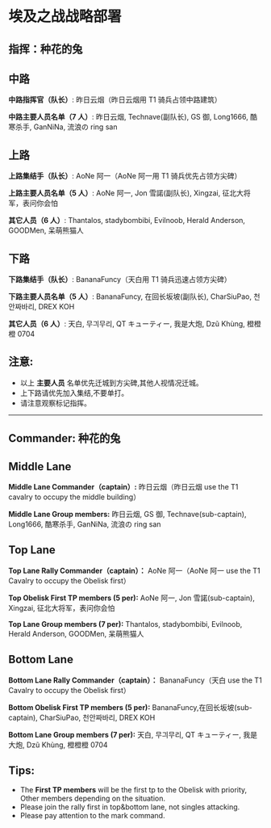 # 埃及之战战略部署

## 指挥：种花的兔

## 中路

**中路指挥官（队长）**: 昨日云烟（昨日云烟用 T1 骑兵占领中路建筑）

**中路主要人员名单（7 人）**: 昨日云烟, Technave(副队长), GS 御, Long1666, 酷寒杀手, GanNiNa, 流浪の ring san

## 上路

**上路集结手（队长）**: AoNe 阿一（AoNe 阿一用 T1 骑兵优先占领方尖碑）

**上路主要人员名单（5 人）**: AoNe 阿一, Jon 雪諾(副队长), Xingzai, 征北大将军，表问你会怕

**其它人员（6 人）**: Thantalos, stadybombibi, Evilnoob, Herald Anderson, GOODMen, 呆萌熊猫人

## 下路

**下路集结手（队长）**: BananaFuncy（天白用 T1 骑兵迅速占领方尖碑）

**下路主要人员名单（5 人）**: BananaFuncy, 在回长坂坡(副队长), CharSiuPao, 천안짜바리, DREX KOH

**其它人员（6 人）**: 天白, 무긔무리, QT キューティー, 我是大炮, Dzũ Khùng, 橙橙橙 0704

## 注意:

- 以上 **主要人员** 名单优先迁城到方尖碑,其他人视情况迁城。
- 上下路请优先加入集结,不要单打。
- 请注意观察标记指挥。

---

## Commander: 种花的兔

## Middle Lane

**Middle Lane Commander（captain）:** 昨日云烟（昨日云烟 use the T1 cavalry to occupy the middle building）

**Middle Lane Group members:** 昨日云烟, GS 御, Technave(sub-captain), Long1666, 酷寒杀手, GanNiNa, 流浪の ring san

## Top Lane

**Top Lane Rally Commander（captain）：** AoNe 阿一（AoNe 阿一 use the T1 Cavalry to occupy the Obelisk first）

**Top Obelisk First TP members (5 per):** AoNe 阿一, Jon 雪諾(sub-captain), Xingzai, 征北大将军，表问你会怕

**Top Lane Group members (7 per):** Thantalos, stadybombibi, Evilnoob, Herald Anderson, GOODMen, 呆萌熊猫人

## Bottom Lane

**Bottom Lane Rally Commander（captain）：** BananaFuncy（天白 use the T1 Cavalry to occupy the Obelisk first）

**Bottom Obelisk First TP members (5 per):** BananaFuncy,在回长坂坡(sub-captain), CharSiuPao, 천안짜바리, DREX KOH

**Bottom Lane Group members (7 per):** 天白, 무긔무리, QT キューティー, 我是大炮, Dzũ Khùng, 橙橙橙 0704

## Tips:

- The **First TP members** will be the first tp to the Obelisk with priority, Other members depending on the situation.
- Please join the rally first in top&bottom lane, not singles attacking.
- Please pay attention to the mark command.
